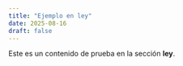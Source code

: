 ```yaml
---
title: "Ejemplo en ley"
date: 2025-08-16
draft: false
---
```

Este es un contenido de prueba en la sección **ley**.
